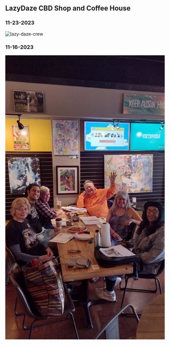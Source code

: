 ## LazyDaze CBD Shop and Coffee House


### 11-23-2023 
![lazy-daze-crew](images/lazydaze/11-23-2023-lazy-dayz-crew.jpg)

### 11-16-2023
![lazy-daze-crew](images/lazydaze/11-16-2023-lazy-daze-crew.jpeg)